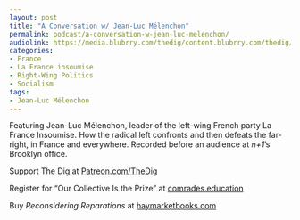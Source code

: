 ```yaml
---
layout: post
title: "A Conversation w/ Jean-Luc Mélenchon"
permalink: podcast/a-conversation-w-jean-luc-melenchon/
audiolink: https://media.blubrry.com/thedig/content.blubrry.com/thedig/The_Dig-EP_487-Me_lenchon.mp3
categories:
- France
- La France insoumise
- Right-Wing Politics
- Socialism
tags:
- Jean-Luc Mélenchon
---
```


Featuring Jean-Luc Mélenchon, leader of the left-wing French party La France Insoumise. How the radical left confronts and then defeats the far-right, in France and everywhere. Recorded before an audience at *n+1*’s Brooklyn office.

Support The Dig at [Patreon.com/TheDig](http://Patreon.com/TheDig)

Register for “Our Collective Is the Prize” at [comrades.education](http://comrades.education)

Buy *Reconsidering Reparations* at [haymarketbooks.com](http://haymarketbooks.com)

